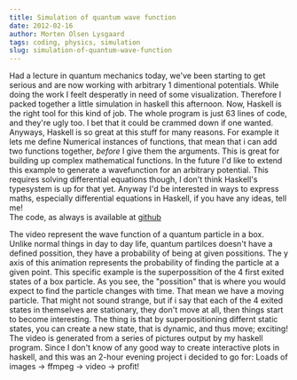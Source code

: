 ```yaml
---
title: Simulation of quantum wave function
date: 2012-02-16
author: Morten Olsen Lysgaard
tags: coding, physics, simulation
slug: simulation-of-quantum-wave-function
---
```


Had a lecture in quantum mechanics today, we've been starting to get
serious and are now working with arbitrary 1 dimentional potentials.
While doing the work I feelt desperatly in need of some visualization.
Therefore I packed together a little simulation in haskell this
afternoon. Now, Haskell is the right tool for this kind of job. The
whole program is just 63 lines of code, and they're ugly too. I bet that
it could be crammed down if one wanted. Anyways, Haskell is so great at
this stuff for many reasons. For example it lets me define Numerical
instances of functions, that mean that i can add two functions together,
*before* I give them the arguments. This is great for building up
complex mathematical functions. In the future I'd like to extend this
example to generate a wavefunction for an arbitrary potential. This
requires solving differential equations though, I don't think Haskell's
typesystem is up for that yet. Anyway I'd be interested in ways to
express maths, especially differential equations in Haskell, if you have
any ideas, tell me!\
The code, as always is available at
[github](https://github.com/molysgaard/kvante)

The video represent the wave function of a quantum particle in a box.
Unlike normal things in day to day life, quantum partilces doesn't have
a defined possition, they have a probability of being at given
possitions. The y axis of this animation represents the probability of
finding the particle at a given point. This specific example is the
superpossition of the 4 first exited states of a box particle. As you
see, the "possition" that is where you would expect to find the particle
changes with time. That mean we have a moving particle. That might not
sound strange, but if i say that each of the 4 exited states in
themselves are stationary, they don't move at all, then things start to
become interesting. The thing is that by superpositioning differnt
static states, you can create a new state, that is dynamic, and thus
move; exciting!\
The video is generated from a series of pictures output by my haskell
program. Since I don't know of any good way to create interactive plots
in haskell, and this was an 2-hour evening project i decided to go for:
Loads of images -&gt; ffmpeg -&gt; video -&gt; profit!
